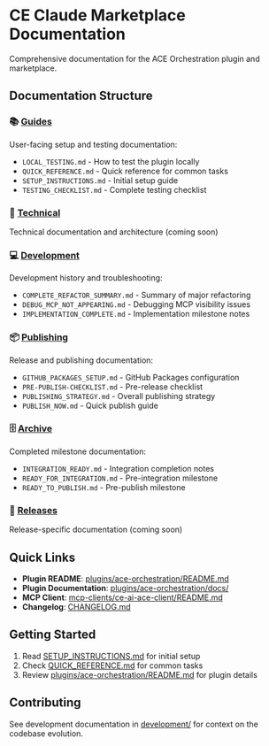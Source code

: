 # CE Claude Marketplace Documentation

Comprehensive documentation for the ACE Orchestration plugin and marketplace.

## Documentation Structure

### 📚 [Guides](./guides/)
User-facing setup and testing documentation:
- `LOCAL_TESTING.md` - How to test the plugin locally
- `QUICK_REFERENCE.md` - Quick reference for common tasks
- `SETUP_INSTRUCTIONS.md` - Initial setup guide
- `TESTING_CHECKLIST.md` - Complete testing checklist

### 🔧 [Technical](./technical/)
Technical documentation and architecture (coming soon)

### 💻 [Development](./development/)
Development history and troubleshooting:
- `COMPLETE_REFACTOR_SUMMARY.md` - Summary of major refactoring
- `DEBUG_MCP_NOT_APPEARING.md` - Debugging MCP visibility issues
- `IMPLEMENTATION_COMPLETE.md` - Implementation milestone notes

### 📦 [Publishing](./publishing/)
Release and publishing documentation:
- `GITHUB_PACKAGES_SETUP.md` - GitHub Packages configuration
- `PRE-PUBLISH-CHECKLIST.md` - Pre-release checklist
- `PUBLISHING_STRATEGY.md` - Overall publishing strategy
- `PUBLISH_NOW.md` - Quick publish guide

### 🗄️ [Archive](./archive/)
Completed milestone documentation:
- `INTEGRATION_READY.md` - Integration completion notes
- `READY_FOR_INTEGRATION.md` - Pre-integration milestone
- `READY_TO_PUBLISH.md` - Pre-publish milestone

### 🎉 [Releases](./releases/)
Release-specific documentation (coming soon)

## Quick Links

- **Plugin README**: [plugins/ace-orchestration/README.md](../plugins/ace-orchestration/README.md)
- **Plugin Documentation**: [plugins/ace-orchestration/docs/](../plugins/ace-orchestration/docs/)
- **MCP Client**: [mcp-clients/ce-ai-ace-client/README.md](../mcp-clients/ce-ai-ace-client/README.md)
- **Changelog**: [CHANGELOG.md](../CHANGELOG.md)

## Getting Started

1. Read [SETUP_INSTRUCTIONS.md](./guides/SETUP_INSTRUCTIONS.md) for initial setup
2. Check [QUICK_REFERENCE.md](./guides/QUICK_REFERENCE.md) for common tasks
3. Review [plugins/ace-orchestration/README.md](../plugins/ace-orchestration/README.md) for plugin details

## Contributing

See development documentation in [development/](./development/) for context on the codebase evolution.
